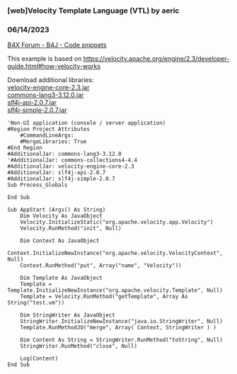 ### [web]Velocity Template Language (VTL) by aeric
### 06/14/2023
[B4X Forum - B4J - Code snippets](https://www.b4x.com/android/forum/threads/148503/)

This example is based on <https://velocity.apache.org/engine/2.3/developer-guide.html#how-velocity-works>  
  
Download additional libraries:  
[velocity-engine-core-2.3.jar](https://dlcdn.apache.org//velocity/engine/2.3/velocity-engine-core-2.3.jar)  
[commons-lang3-3.12.0.jar](https://repo1.maven.org/maven2/org/apache/commons/commons-lang3/3.12.0/commons-lang3-3.12.0.jar)  
[slf4j-api-2.0.7.jar](https://repo1.maven.org/maven2/org/slf4j/slf4j-api/2.0.7/slf4j-api-2.0.7.jar)  
[slf4j-simple-2.0.7.jar](https://repo1.maven.org/maven2/org/slf4j/slf4j-simple/2.0.7/slf4j-simple-2.0.7.jar)  
  

```B4X
'Non-UI application (console / server application)  
#Region Project Attributes  
    #CommandLineArgs:  
    #MergeLibraries: True  
#End Region  
#AdditionalJar: commons-lang3-3.12.0  
'#AdditionalJar: commons-collections4-4.4  
#AdditionalJar: velocity-engine-core-2.3  
#AdditionalJar: slf4j-api-2.0.7  
#AdditionalJar: slf4j-simple-2.0.7  
Sub Process_Globals  
  
End Sub  
  
Sub AppStart (Args() As String)  
    Dim Velocity As JavaObject  
    Velocity.InitializeStatic("org.apache.velocity.app.Velocity")  
    Velocity.RunMethod("init", Null)  
   
    Dim Context As JavaObject  
    Context.InitializeNewInstance("org.apache.velocity.VelocityContext", Null)  
    Context.RunMethod("put", Array("name", "Velocity"))  
   
    Dim Template As JavaObject  
    Template = Template.InitializeNewInstance("org.apache.velocity.Template", Null)  
    Template = Velocity.RunMethod("getTemplate", Array As String("test.vm"))  
   
    Dim StringWriter As JavaObject  
    StringWriter.InitializeNewInstance("java.io.StringWriter", Null)  
    Template.RunMethodJO("merge", Array( Context, StringWriter ) )  
   
    Dim Content As String = StringWriter.RunMethod("toString", Null)  
    StringWriter.RunMethod("close", Null)  
   
    Log(Content)  
End Sub
```